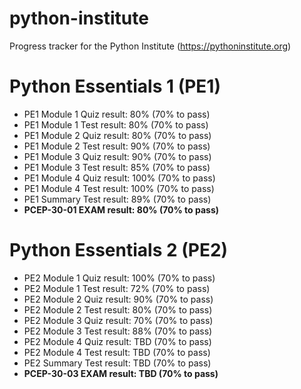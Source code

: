 # python-institute
Progress tracker for the Python Institute (https://pythoninstitute.org)

# Python Essentials 1 (PE1)
- PE1 Module 1 Quiz result: 80% (70% to pass)
- PE1 Module 1 Test result: 80% (70% to pass)
- PE1 Module 2 Quiz result: 80% (70% to pass)
- PE1 Module 2 Test result: 90% (70% to pass)
- PE1 Module 3 Quiz result: 90% (70% to pass)
- PE1 Module 3 Test result: 85% (70% to pass)
- PE1 Module 4 Quiz result: 100% (70% to pass)
- PE1 Module 4 Test result: 100% (70% to pass)
- PE1 Summary Test result: 89% (70% to pass)
- **PCEP-30-01 EXAM result: 80% (70% to pass)**

# Python Essentials 2 (PE2)
- PE2 Module 1 Quiz result: 100% (70% to pass)
- PE2 Module 1 Test result: 72% (70% to pass)
- PE2 Module 2 Quiz result: 90% (70% to pass)
- PE2 Module 2 Test result: 80% (70% to pass)
- PE2 Module 3 Quiz result: 70% (70% to pass)
- PE2 Module 3 Test result: 88% (70% to pass)
- PE2 Module 4 Quiz result: TBD (70% to pass)
- PE2 Module 4 Test result: TBD (70% to pass)
- PE2 Summary Test result: TBD (70% to pass)
- **PCEP-30-03 EXAM result: TBD (70% to pass)**
